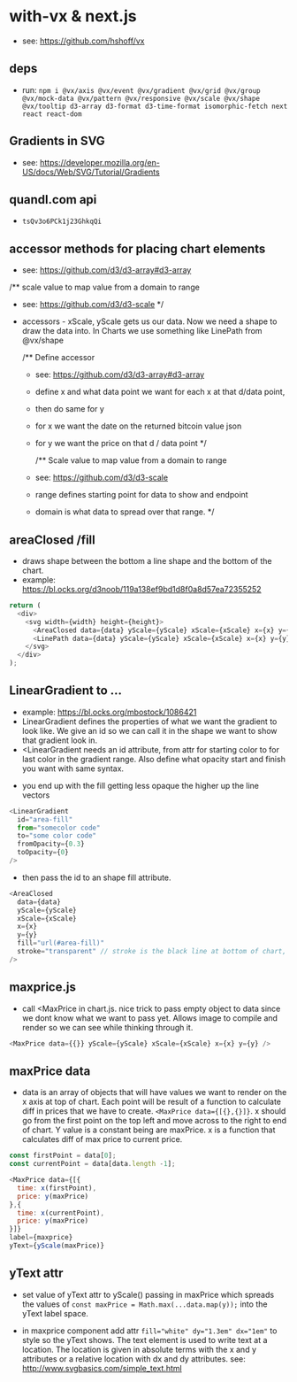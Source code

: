 # with-vx & next.js

* see: https://github.com/hshoff/vx

## deps

* run: `npm i @vx/axis @vx/event @vx/gradient @vx/grid @vx/group @vx/mock-data @vx/pattern @vx/responsive @vx/scale @vx/shape @vx/tooltip d3-array d3-format d3-time-format isomorphic-fetch next react react-dom`

## Gradients in SVG

* see: https://developer.mozilla.org/en-US/docs/Web/SVG/Tutorial/Gradients

## quandl.com api

* `tsQv3o6PCk1j23GhkqQi`

## accessor methods for placing chart elements

* see: https://github.com/d3/d3-array#d3-array

/\*\* scale value to map value from a domain to range

* see: https://github.com/d3/d3-scale
  \*/

- accessors - xScale, yScale gets us our data. Now we need a shape to draw the data into. In Charts we use something like LinePath from @vx/shape

  /\*\* Define accessor

  * see: https://github.com/d3/d3-array#d3-array
  * define x and what data point we want for each x at that d/data point,
  * then do same for y
  * for x we want the date on the returned bitcoin value json
  * for y we want the price on that d / data point
    \*/

    /\*\* Scale value to map value from a domain to range

  * see: https://github.com/d3/d3-scale
  * range defines starting point for data to show and endpoint
  * domain is what data to spread over that range.
    \*/

## areaClosed /fill

* draws shape between the bottom a line shape and the bottom of the chart.
* example: https://bl.ocks.org/d3noob/119a138ef9bd1d8f0a8d57ea72355252

```js
return (
  <div>
    <svg width={width} height={height}>
      <AreaClosed data={data} yScale={yScale} xScale={xScale} x={x} y={y} />
      <LinePath data={data} yScale={yScale} xScale={xScale} x={x} y={y} />
    </svg>
  </div>
);
```

## LinearGradient to ...

* example: https://bl.ocks.org/mbostock/1086421
* LinearGradient defines the properties of what we want the gradient to look like. We give an id so we can call it in the shape we want to show that gradient look in.
* <LinearGradient needs an id attribute, from attr for starting color to for last color in the gradient range. Also define what opacity start and finish you want with same syntax.

- you end up with the fill getting less opaque the higher up the line vectors

```js
<LinearGradient
  id="area-fill"
  from="somecolor code"
  to="some color code"
  fromOpacity={0.3}
  toOpacity={0}
/>
```

* then pass the id to an shape fill attribute.

```js
<AreaClosed
  data={data}
  yScale={yScale}
  xScale={xScale}
  x={x}
  y={y}
  fill="url(#area-fill)"
  stroke="transparent" // stroke is the black line at bottom of chart, transparent value makes it invisibile, no color so cant see.
/>
```

## maxprice.js

* call <MaxPrice in chart.js. nice trick to pass empty object to data since we dont know what we want to pass yet. Allows image to compile and render so we can see while thinking through it.

```js
<MaxPrice data={{}} yScale={yScale} xScale={xScale} x={x} y={y} />
```

## maxPrice data

* data is an array of objects that will have values we want to render on the x axis at top of chart. Each point will be result of a function to calculate diff in prices that we have to create. `<MaxPrice data={[{},{}]}`. x should go from the first point on the top left and move across to the right to end of chart. Y value is a constant being are maxPrice. x is a function that calculates diff of max price to current price.

```js
const firstPoint = data[0];
const currentPoint = data[data.length -1];

<MaxPrice data={[{
  time: x(firstPoint),
  price: y(maxPrice)
},{
  time: x(currentPoint),
  price: y(maxPrice)
}]}
label={maxprice}
yText={yScale(maxPrice)}
```

## yText attr

* set value of yText attr to yScale() passing in maxPrice which spreads the values of `const maxPrice = Math.max(...data.map(y));` into the yText label space.

- in maxprice component add attr `fill="white" dy="1.3em" dx="1em"` to style so the yText shows. The text element is used to write text at a location. The location is given in absolute terms with the x and y attributes or a relative location with dx and dy attributes. see: http://www.svgbasics.com/simple_text.html
